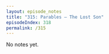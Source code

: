 ```yaml
---
layout: episode_notes
title: "315: Parables — The Lost Son"
episodeIndex: 318
permalink: /315
---
```

No notes yet.
